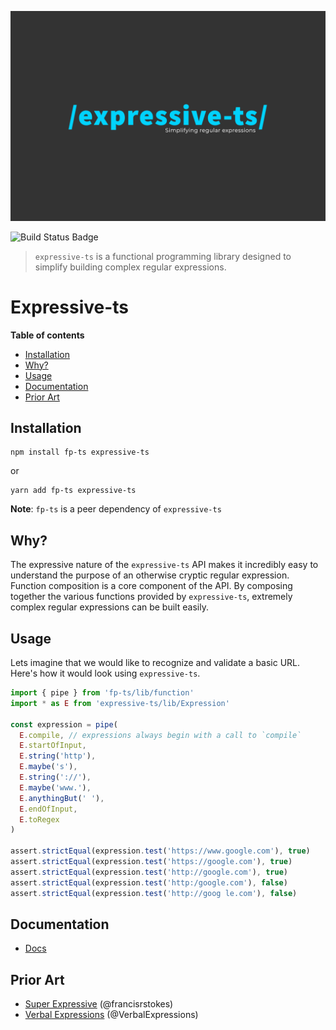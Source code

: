 ![Expressive-ts Logo](./assets/logo.png)

![Build Status Badge](https://github.com/IMax153/expressive-ts/workflows/Build/badge.svg)

> `expressive-ts` is a functional programming library designed to simplify building complex regular expressions.

# Expressive-ts

<!-- START doctoc generated TOC please keep comment here to allow auto update -->
<!-- DON'T EDIT THIS SECTION, INSTEAD RE-RUN doctoc TO UPDATE -->
**Table of contents**

- [Installation](#installation)
- [Why?](#why)
- [Usage](#usage)
- [Documentation](#documentation)
- [Prior Art](#prior-art)

<!-- END doctoc generated TOC please keep comment here to allow auto update -->

## Installation

```
npm install fp-ts expressive-ts
```

or

```
yarn add fp-ts expressive-ts
```

**Note**: `fp-ts` is a peer dependency of `expressive-ts`

## Why?

The expressive nature of the `expressive-ts` API makes it incredibly easy to understand the purpose of an otherwise cryptic regular expression. Function composition is a core component of the API. By composing together the various functions provided by `expressive-ts`, extremely complex regular expressions can be built easily.

## Usage

Lets imagine that we would like to recognize and validate a basic URL. Here's how it would look using `expressive-ts`.

```typescript
import { pipe } from 'fp-ts/lib/function'
import * as E from 'expressive-ts/lib/Expression'

const expression = pipe(
  E.compile, // expressions always begin with a call to `compile`
  E.startOfInput,
  E.string('http'),
  E.maybe('s'),
  E.string('://'),
  E.maybe('www.'),
  E.anythingBut(' '),
  E.endOfInput,
  E.toRegex
)

assert.strictEqual(expression.test('https://www.google.com'), true)
assert.strictEqual(expression.test('https://google.com'), true)
assert.strictEqual(expression.test('http://google.com'), true)
assert.strictEqual(expression.test('http:/google.com'), false)
assert.strictEqual(expression.test('http://goog le.com'), false)
```

## Documentation

- [Docs](https://imax153.github.io/expressive-ts/)

## Prior Art

- [Super Expressive](https://github.com/francisrstokes/super-expressive/) (@francisrstokes)
- [Verbal Expressions](https://github.com/VerbalExpressions/JSVerbalExpressions/) (@VerbalExpressions)
